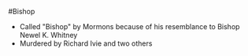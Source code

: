 #Bishop

* Called "Bishop" by Mormons because of his resemblance to Bishop Newel K. Whitney
* Murdered by Richard Ivie and two others
